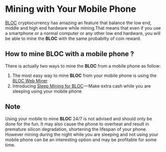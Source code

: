# **Mining with Your Mobile Phone**

[BLOC](https://bloc.money) cryptocurrency has amazing an feature that balance the low end, middle and high end hardware while mining.That means that even if you use a smartphone or a normal computer or any other low end hardware, you will be able to mine the **BLOC** with the same probabilty of coin reward.

## **How to mine BLOC with a mobile phone ?**

There is actually two ways to mine the **BLOC** from a mobile phone as follow:

1. The most easy way to mine **BLOC** from your mobile phone is using the [BLOC Web Miner](../mining/bloc-in-browser-javascript-web-miner.md)
2. Introducing [Sleep Mining for BLOC](../mining/mobile-mining/Sleep-Mining.md) — Make extra cash while you are sleeping using your mobile phone

## **Note**

Using your mobile to mine **BLOC** 24/7 is not advised and should only be done for the fun. It may also cause the phone to overheat and result in premature silicon degradation, shortening the lifespan of your phone. However mining during the night while you are sleeping and not using your mobile phone can be an interesting option and may be profitable for some time.